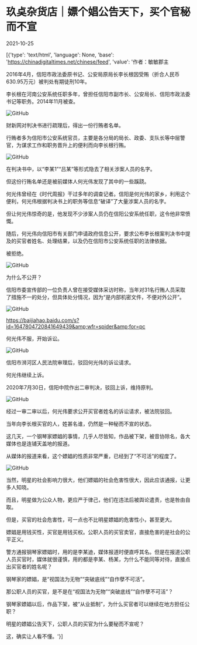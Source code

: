 # 玖奌杂货店｜嫖个娼公告天下，买个官秘而不宣

2021-10-25

[{'type': 'text/html', 'language': None, 'base': 'https://chinadigitaltimes.net/chinese/feed', 'value': '作者：敏敏郡主

2016年4月，信阳市政法委原书记、公安局原局长李长根因受贿（折合人民币630.95万元）被判处有期徒刑10年。

李长根在河南公安系统任职多年，曾担任信阳市副市长、公安局长、信阳市政法委书记等职务。2014年11月被查。

![GitHub](https://chinadigitaltimes.net/chinese/files/2021/10/post-672444-61766175200a7.png)

财新网对判决书进行疏理后，得出一份行贿者名单。

行贿者多为信阳市公安系统官员，主要是各分局的局长、政委、支队长等中层警官，为谋求工作和职务晋升上的便利而向李长根行贿。

![GitHub](https://chinadigitaltimes.net/chinese/files/2021/10/post-672444-61766175375f1.)

在判决书中，以“李某1”“吕某”等形式隐去了相关涉案人员的名字。

但这份行贿名单还是被前媒体人何光伟发现了其中的一些蹊跷。

何光伟曾经在《时代周报》干过多年的调查记者。信阳是何光伟的家乡，利用这个便利，何光伟根据判决书上的职务等信息“破译”了大量涉案人员的名字。

但让何光伟惊奇的是，他发现不少涉案人员仍在信阳公安系统任职，这令他非常愤慨。

随后，何光伟向信阳市有关部门申请政府信息公开，要求公布李长根案判决书中提及的买官者姓名、处理结果，以及仍在信阳市公安系统任职的法律依据。

被拒绝。

![GitHub](https://chinadigitaltimes.net/chinese/files/2021/10/post-672444-617661753e345.png)

为什么不公开？

信阳市委宣传部的一位负责人曾在接受媒体采访时称，当年对31名行贿人员采取了措施不一的处分，但具体处分情况，因为“是内部机密文件，不便对外公开”。

![GitHub](https://chinadigitaltimes.net/chinese/files/2021/10/post-672444-61766175447d4.png)

https://baijiahao.baidu.com/s?id=1647804720841649439&amp;wfr=spider&amp;for=pc

何光伟不服，开始诉讼。

![GitHub](https://chinadigitaltimes.net/chinese/files/2021/10/post-672444-617661754dec6.)

信阳市浉河区人民法院审理后，驳回何光伟的诉讼请求。

何光伟继续上诉。

2020年7月30日，信阳中院作出二审判决，驳回上诉，维持原判。

![GitHub](https://chinadigitaltimes.net/chinese/files/2021/10/post-672444-6176617554510.png)

经过一审二审以后，何光伟要求公开买官者姓名的诉讼请求，被法院驳回。

当年向李长根买官的人，姓甚名谁，仍然是一种秘而不宣的状态。

这几天，一个钢琴家嫖娼的事情，几乎人尽皆知，作品被下架，被音协除名，各大媒体也是连铺天盖地的报道。

从媒体的报道来看，这个嫖娼的性质非常严重，已经到了“不可活”的程度了。

![GitHub](https://chinadigitaltimes.net/chinese/files/2021/10/post-672444-617661755c029.)

当然，明星的社会影响力很大，他们嫖娼的社会危害性很大，因此应该通报，让更多人知晓。

而且，明星做为公众人物，更应严于律己，他们在违法后被舆论遣责，也是咎由自取。

但是，买官的社会危害性，可一点也不比明星嫖娼的危害性小，甚至更大。

嫖娼是用钱买性，买官是用钱买权。公职人员的买官卖官，直接危害的是社会的公平正义。

警方通报钢琴家嫖娼时，用的是李某迪，媒体报道时便直呼其名。但是在报道公职人员买官时，媒体就很谨慎，用的都是李某、杨某，为什么不能同等对待，直接点出买官者的姓名呢？

钢琴家的嫖娼，是“视国法为无物”“突破底线”“自作孽不可活”。

那公职人员的买官，是不是在“视国法为无物”“突破底线”“自作孽不可活”？

钢琴家嫖娼以后，作品下架，被“从业抵制”，为什么买官者可以继续在地方担任公职？

明星的嫖娼公告天下，公职人员的买官为什么要秘而不宣呢？

这，确实让人看不懂。'}]